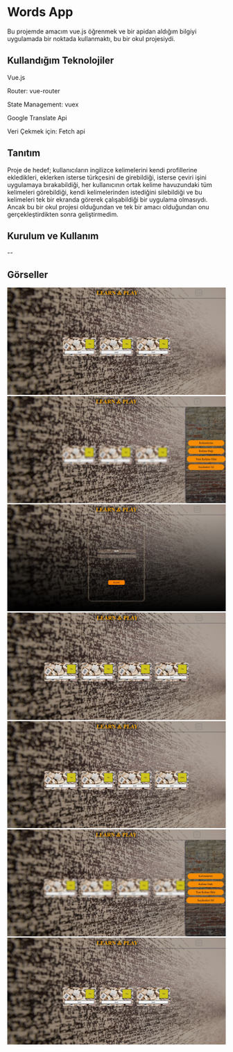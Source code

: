 # Words App

Bu projemde amacım vue.js öğrenmek ve bir apidan aldığım bilgiyi uygulamada bir noktada kullanmaktı, bu bir okul projesiydi.

## Kullandığım Teknolojiler

Vue.js

Router: vue-router

State Management: vuex

Google Translate Api

Veri Çekmek için: Fetch api

## Tanıtım

Proje de hedef; kullanıcıların ingilizce kelimelerini kendi profillerine ekledikleri, eklerken isterse türkçesini de girebildiği, isterse çeviri işini uygulamaya bırakabildiği, her kullanıcının ortak kelime havuzundaki tüm kelimeleri görebildiği, kendi kelimelerinden istediğini silebildiği ve bu kelimeleri tek bir ekranda görerek çalışabildiği bir uygulama olmasıydı. Ancak bu bir okul projesi olduğundan ve tek bir amacı olduğundan onu gerçekleştirdikten sonra geliştirmedim.

## Kurulum ve Kullanım

--

## Görseller

![foto1](https://github.com/ibrahimkeles61/vue-example/blob/main/project%20views/vue_example%201.jpg?raw=true)
![foto2](https://github.com/ibrahimkeles61/vue-example/blob/main/project%20views/vue_example%202.jpg?raw=true)
![foto3](https://github.com/ibrahimkeles61/vue-example/blob/main/project%20views/vue_example%203.jpg?raw=true)
![foto4](https://github.com/ibrahimkeles61/vue-example/blob/main/project%20views/vue_example%204.jpg?raw=true)
![foto5](https://github.com/ibrahimkeles61/vue-example/blob/main/project%20views/vue_example%205.jpg?raw=true)
![foto6](https://github.com/ibrahimkeles61/vue-example/blob/main/project%20views/vue_example%206.jpg?raw=true)
![foto7](https://github.com/ibrahimkeles61/vue-example/blob/main/project%20views/vue_example%207.jpg?raw=true)
